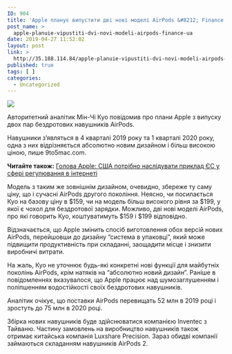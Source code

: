 ```yaml
---
ID: 904
title: 'Apple планує випустити дві нові моделі AirPods &#8212; Finance.ua'
post_name: >
  apple-planuie-vipustiti-dvi-novi-modeli-airpods-finance-ua
date: 2019-04-27 11:52:02
layout: post
link: >
  http://35.188.114.84/apple-planuie-vipustiti-dvi-novi-modeli-airpods-finance-ua/
published: true
tags: [ ]
categories:
  - Uncategorized
---
```

 <div><img src="http://resources.finance.ua/ua/news/image-repost?id=448204" class="ff-og-image-inserted"></div><p>Авторитетний аналітик Мін-Чі Куо повідомив про плани Apple з випуску двох пар бездротових навушників AirPods.</p>
<p>Навушники з’являться в 4 кварталі 2019 року та 1 кварталі 2020 року, одна з них відрізняється абсолютно новим дизайном і більш високою ціною, пише 9to5mac.com.</p>
<p><strong>Читайте також:</strong> <a href="https://news.finance.ua/ua/news/-/448103/glava-apple-ssha-nuzhno-posledovat-primeru-es-v-sfere-regulirovaniya-v-internete">Голова Apple: <span class="caps">США</span> потрібно наслідувати приклад ЄС у сфері регулювання в інтернеті</a></p>
<p>Модель з таким же зовнішнім дизайном, очевидно, збереже ту саму ціну, що і сучасні AirPods другого покоління. Неясно, чи посилається Куо на базову ціну в $159, чи на модель більш високого рівня за $199, у якої є чохол для бездротової зарядки. Можливо, дві нові моделі AirPods, про які говорить Куо, коштуватимуть $159 і $199 відповідно.</p>
<p>Відзначається, що Apple змінить спосіб виготовлення обох версій нових AirPods, перейшовши до дизайну “система в упаковці”, який може підвищити продуктивність при складанні, заощадити місце і знизити виробничі витрати.</p>
<p>На жаль, Куо не уточнює будь-які конкретні нові функції для майбутніх поколінь AirPods, крім натяків на “абсолютно новий дизайн”. Раніше в повідомленнях вказувалося, що Apple працює над шумозаглушенням і поліпшенням водостійкості своїх бездротових навушників.</p>
<p>Аналітик очікує, що поставки AirPods перевищать 52 млн в 2019 році і зростуть до 75 млн в 2020 році.</p>
<p>Збірка нових навушників буде здійснюватися компанією Inventec з Тайваню. Частину замовлень на виробництво навушників також отримає китайська компанія Luxshare Precision. Зараз обидві компанії займаються складанням навушників AirPods 2.</p> 